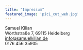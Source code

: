 ```yaml
---
title: "Impressum"
featured_image: 'pic1_cut_web.jpg'
---
```


Samuel Kilian  
Wörthstraße 7, 69115 Heidelberg  
info@samuelkilian.de  
0176 456 35905